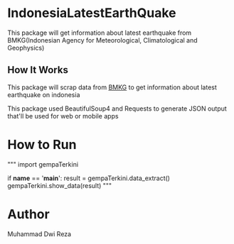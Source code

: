 # IndonesiaLatestEarthQuake
This package will get information about latest earthquake from BMKG(Indonesian Agency for Meteorological, Climatological and Geophysics)

## How It Works
This package will scrap data from [BMKG](https://www.bmkg.go.id/) to get information about latest earthquake on indonesia

This package used BeautifulSoup4 and Requests to generate JSON output that'll be used for web or mobile apps

# How to Run
"""
import gempaTerkini

if __name__ == '__main__':
    result = gempaTerkini.data_extract()
    gempaTerkini.show_data(result)
"""

# Author
Muhammad Dwi Reza